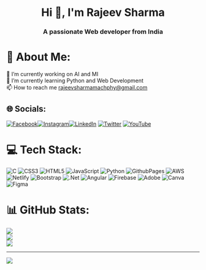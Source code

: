 <h1 align="center">Hi 👋, I'm Rajeev Sharma</h1>
<h3 align="center">A passionate Web developer from India</h3>

# 💫 About Me:
🔭 I’m currently working on AI and MI <br>🌱 I’m currently learning Python and Web Development<br>📫 How to reach me rajeevsharmamachphy@gmail.com


## 🌐 Socials:
[![Facebook](https://img.shields.io/badge/Facebook-%231877F2.svg?logo=Facebook&logoColor=white)](https://www.facebook.com/profile.php?id=61552023326230)[![Instagram](https://img.shields.io/badge/Instagram-%23E4405F.svg?logo=Instagram&logoColor=white)](https://instagram.com/rajeev_sharma116)[![LinkedIn](https://img.shields.io/badge/LinkedIn-%230077B5.svg?logo=linkedin&logoColor=white)](https://linkedin.com/in/rajeev-sharma-b0b10324b) [![Twitter](https://img.shields.io/badge/Twitter-%231DA1F2.svg?logo=Twitter&logoColor=white)](https://twitter.com/@RajeevS15043274) [![YouTube](https://img.shields.io/badge/YouTube-%23FF0000.svg?logo=YouTube&logoColor=white)](https://youtube.com/@@coder1834) 

# 💻 Tech Stack:
![C](https://img.shields.io/badge/c-%2300599C.svg?style=for-the-badge&logo=c&logoColor=white) ![CSS3](https://img.shields.io/badge/css3-%231572B6.svg?style=for-the-badge&logo=css3&logoColor=white) ![HTML5](https://img.shields.io/badge/html5-%23E34F26.svg?style=for-the-badge&logo=html5&logoColor=white) ![JavaScript](https://img.shields.io/badge/javascript-%23323330.svg?style=for-the-badge&logo=javascript&logoColor=%23F7DF1E) ![Python](https://img.shields.io/badge/python-3670A0?style=for-the-badge&logo=python&logoColor=ffdd54) ![GithubPages](https://img.shields.io/badge/github%20pages-121013?style=for-the-badge&logo=github&logoColor=white) ![AWS](https://img.shields.io/badge/AWS-%23FF9900.svg?style=for-the-badge&logo=amazon-aws&logoColor=white) ![Netlify](https://img.shields.io/badge/netlify-%23000000.svg?style=for-the-badge&logo=netlify&logoColor=#00C7B7) ![Bootstrap](https://img.shields.io/badge/bootstrap-%238511FA.svg?style=for-the-badge&logo=bootstrap&logoColor=white) ![.Net](https://img.shields.io/badge/.NET-5C2D91?style=for-the-badge&logo=.net&logoColor=white) ![Angular](https://img.shields.io/badge/angular-%23DD0031.svg?style=for-the-badge&logo=angular&logoColor=white) ![Firebase](https://img.shields.io/badge/Firebase-039BE5?style=for-the-badge&logo=Firebase&logoColor=white) ![Adobe](https://img.shields.io/badge/adobe-%23FF0000.svg?style=for-the-badge&logo=adobe&logoColor=white) ![Canva](https://img.shields.io/badge/Canva-%2300C4CC.svg?style=for-the-badge&logo=Canva&logoColor=white) ![Figma](https://img.shields.io/badge/figma-%23F24E1E.svg?style=for-the-badge&logo=figma&logoColor=white)
# 📊 GitHub Stats:
![](https://github-readme-stats.vercel.app/api?username=machphy&theme=vue-dark&hide_border=false&include_all_commits=false&count_private=false)<br/>
![](https://github-readme-streak-stats.herokuapp.com/?user=machphy&theme=vue-dark&hide_border=false)<br/>
![](https://github-readme-stats.vercel.app/api/top-langs/?username=machphy&theme=vue-dark&hide_border=false&include_all_commits=false&count_private=false&layout=compact)

---
[![](https://visitcount.itsvg.in/api?id=machphy&icon=0&color=0)](https://visitcount.itsvg.in)

<!-- Proudly created with GPRM ( https://gprm.itsvg.in ) -->
